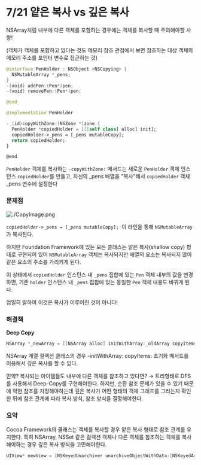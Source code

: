 
# 7/21 얕은 복사 vs 깊은 복사

NSArray처럼 내부에 다른 객체를 포함하는 경우에는 객체를 복사할 때 주의해야할 사항!

(객체가 객체를 포함하고 있다는 것도 메모리 참조 관점에서 보면 참조하는 대상 객체의 메모리 주소를 포인터 변수로 접근하는 것)

```swift
@interface PenHolder : NSObject <NSCopying> {
  NSMutableArray *_pens;
}
-(void) addPen:(Pen*)pen;
-(void) removePen:(Pen*)pen;

@end

@implementation PenHolder

- (id)copyWithZone:(NSZone *)zone {
  PenHolder *copiedHolder = [[[self class] alloc] init];
  copiedHolder->_pens = [_pens mutableCopy];
  return copiedHolder;
}

@end
```

`PenHolder` 객체를 복사하는 `-copyWithZone:` 메서드는 새로운 `PenHolder` 객체 인스턴스 `copiedHolder`를 만들고, 자신의 _pens 배열을 "복사"해서 `copiedHolder` 객체 _pens 변수에 설정한다

### **문제점**

![./CopyImage.png](/CopyImage.png)

`copiedHolder->_pens = [_pens mutableCopy];`  이 라인을 통해 `NSMutableArray`가 복사된다.

하지만 Foundation Framework에 있는 모든 클래스는 얕은 복사(shallow copy) 형태로 구현되어 있어 `NSMutableArray` 객체는 복사되지만 배열의 요소는 복사되지 않아 같은 요소의 주소를 가리키게 된다.

이 상태에서 `copiedHolder` 인스턴스 내 `_pens` 집합에 있는 `Pen` 객체 내부의 값을 변경하면, 기존 `holder` 인스턴스 내 `_pens` 집합에 있는 동일한 `Pen` 객체 내용도 바뀌게 된다.

엄밀히 말하여 이것은 복사가 이루어진 것이 아니다!

### 해결책

**Deep Copy**

```swift
NSArray *_newArray = [[NSArray alloc] initWithArray:_oldArray copyItems:true];
```

NSArray 계열 컬렉션 클래스의 경우 -initWithArray: copyItems: 초기화 메서드를 이용해서 깊은 복사를 할 수 있다. 

먄약? 복사되는 아이템들도 내부에 다른 객체를 참조하고 있다면?
→ 트리형태로 DFS를 사용해서 Deep-Copy를 구현해야한다. 하지만, 순환 참조 문제가 있을 수 있기 때문에 약한 참조를 지정해야하는데 깊은 복사가 어떤 형태의 객체 그래프를 그리는지 확인 한 뒤에 참조 관계에 따라 복사 방식, 참조 방식을 결정해야한다.

### 요약

Cocoa Framework의 클래스는 객체를 복사할 경우 얕은 복사 형태로 참조 관계를 유지한다. 특히 NSArray, NSSet 같은 컬렉션 객체나 다른 객체를 참조하는 객체를 복사해야하는 경우 깊은 복사 방식을 고민해야한다.

```swift
UIView* newView = [NSKeyedUnarchiver unarchiveObjectWithData:[NSKeyedArchiver archivedDataWithRootObject:oldView]];
```

